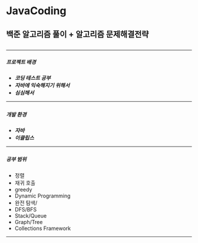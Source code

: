 # JavaCoding

<h2>백준 알고리즘 풀이 + 알고리즘 문제해결전략<h2> 
<hr>
  
<h5>프로젝트 배경<h5>
<ul>
  <li> 코딩 테스트 공부 </li>
  <li> 자바에 익숙해지기 위해서 </li>
  <li> 심심해서 </li> 
</ul>
<hr>
<h5>개발 환경<h5>
<ul>
  <li> 자바 </li>
  <li> 이클립스 </li> 
</ul>
<hr>
<h5>공부 범위</h5>
<ul>
  <li> 정렬 </li>
  <li> 재귀 호출 </li>
  <li> greedy </li>
  <li> Dynamic Programming </li>
  <li> 완전 탐색/ </li> 
  <li> DFS/BFS </li> 
  <li> Stack/Queue </li> 
  <li> Graph/Tree </li>
  <li> Collections Framework </li>
</ul>
<hr>
